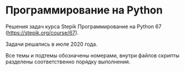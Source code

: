 # Программирование на Python
Решения задач курса Stepik Программирование на Python 67 (https://stepik.org/course/67).

Задачи решались в июле 2020 года.

Все темы и подтемы обозначены номерами, внутри файлов скрипты разделены соответственно порядку выполнения.
